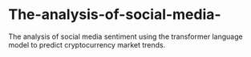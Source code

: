 # The-analysis-of-social-media-
The analysis of social media sentiment using the transformer language model to predict cryptocurrency market trends.
